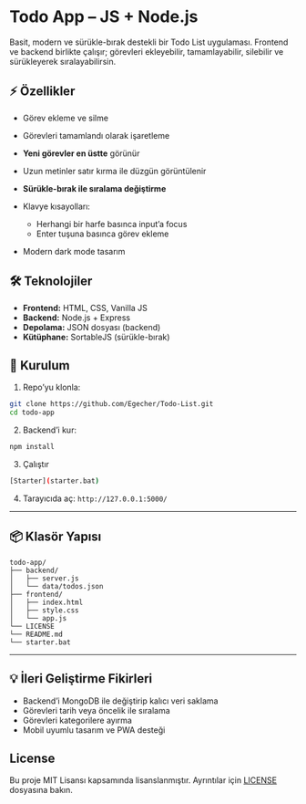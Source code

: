 # Todo App – JS + Node.js

Basit, modern ve sürükle-bırak destekli bir Todo List uygulaması.
Frontend ve backend birlikte çalışır; görevleri ekleyebilir, tamamlayabilir, silebilir ve sürükleyerek sıralayabilirsin.

## ⚡ Özellikler

* Görev ekleme ve silme
* Görevleri tamamlandı olarak işaretleme
* **Yeni görevler en üstte** görünür
* Uzun metinler satır kırma ile düzgün görüntülenir
* **Sürükle-bırak ile sıralama değiştirme**
* Klavye kısayolları:

  * Herhangi bir harfe basınca input’a focus
  * Enter tuşuna basınca görev ekleme
* Modern dark mode tasarım

## 🛠 Teknolojiler

* **Frontend:** HTML, CSS, Vanilla JS
* **Backend:** Node.js + Express
* **Depolama:** JSON dosyası (backend)
* **Kütüphane:** SortableJS (sürükle-bırak)

## 🚀 Kurulum

1. Repo’yu klonla:

```bash
git clone https://github.com/Egecher/Todo-List.git
cd todo-app
```

2. Backend’i kur:

```bash
npm install
```

3. Çalıştır

```bash
[Starter](starter.bat)
```

4. Tarayıcıda aç:
   `http://127.0.0.1:5000/`

---

## 📦 Klasör Yapısı

```
todo-app/
├── backend/
│   ├── server.js
│   └── data/todos.json
├── frontend/
│   ├── index.html
│   ├── style.css
│   └── app.js
└── LICENSE
└── README.md
└── starter.bat
```

---

## 💡 İleri Geliştirme Fikirleri

* Backend’i MongoDB ile değiştirip kalıcı veri saklama
* Görevleri tarih veya öncelik ile sıralama
* Görevleri kategorilere ayırma
* Mobil uyumlu tasarım ve PWA desteği

## License

Bu proje MIT Lisansı kapsamında lisanslanmıştır. Ayrıntılar için [LICENSE](./LICENSE) dosyasına bakın.
